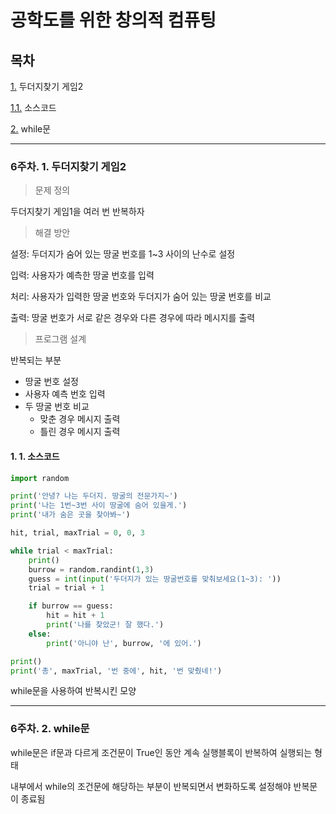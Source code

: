 # 공학도를 위한 창의적 컴퓨팅

## 목차

[1.](#6주차-1-두더지찾기-게임2) 두더지찾기 게임2

  [1.1.](#1-1-소스코드) 소스코드

[2.](#6주차-2-while문) while문
  

---

### 6주차. 1. 두더지찾기 게임2

> 문제 정의

두더지찾기 게임1을 여러 번 반복하자

> 해결 방안

설정: 두더지가 숨어 있는 땅굴 번호를 1~3 사이의 난수로 설정

입력: 사용자가 예측한 땅굴 번호를 입력

처리: 사용자가 입력한 땅굴 번호와 두더지가 숨어 있는 땅굴 번호를 비교

출력: 땅굴 번호가 서로 같은 경우와 다른 경우에 따라 메시지를 출력

> 프로그램 설계

반복되는 부분

* 땅굴 번호 설정
* 사용자 예측 번호 입력
* 두 땅굴 번호 비교
  * 맞춘 경우 메시지 출력
  * 틀린 경우 메시지 출력

#### 1. 1. 소스코드

``` python
import random

print('안녕? 나는 두더지. 땅굴의 전문가지~')
print('나는 1번~3번 사이 땅굴에 숨어 있을게.')
print('내가 숨은 곳을 찾아봐~')

hit, trial, maxTrial = 0, 0, 3

while trial < maxTrial:
    print()
    burrow = random.randint(1,3)
    guess = int(input('두더지가 있는 땅굴번호를 맞춰보세요(1~3): '))
    trial = trial + 1

    if burrow == guess:
        hit = hit + 1
        print('나를 찾았군! 잘 했다.')
    else:
        print('아니야 난', burrow, '에 있어.')

print()
print('총', maxTrial, '번 중에', hit, '번 맞췄네!')
```

while문을 사용하여 반복시킨 모양


---

### 6주차. 2. while문

while문은 if문과 다르게 조건문이 True인 동안 계속 실행블록이 반복하여 실행되는 형태

내부에서 while의 조건문에 해당하는 부분이 반복되면서 변화하도록 설정해야 반복문이 종료됨

